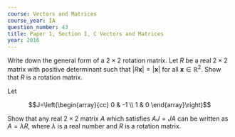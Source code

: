 ```yaml
---
course: Vectors and Matrices
course_year: IA
question_number: 43
title: Paper 1, Section I, C Vectors and Matrices
year: 2016
---
```




Write down the general form of a $2 \times 2$ rotation matrix. Let $R$ be a real $2 \times 2$ matrix with positive determinant such that $|R \mathbf{x}|=|\mathbf{x}|$ for all $\mathbf{x} \in \mathbb{R}^{2}$. Show that $R$ is a rotation matrix.

Let

$$J=\left(\begin{array}{cc}
0 & -1 \\
1 & 0
\end{array}\right)$$

Show that any real $2 \times 2$ matrix $A$ which satisfies $A J=J A$ can be written as $A=\lambda R$, where $\lambda$ is a real number and $R$ is a rotation matrix.
